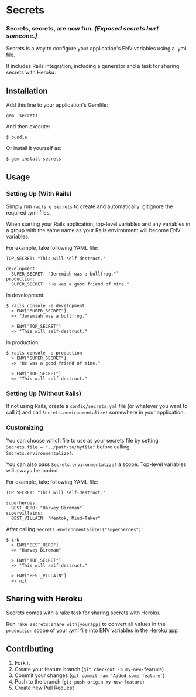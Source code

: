 # Secrets
### Secrets, secrets, are now fun. *(Exposed secrets hurt someone.)*

Secrets is a way to configure your application's ENV variables using a .yml file.

It includes Rails integration, including a generator and a task for sharing secrets with Heroku.

## Installation

Add this line to your application's Gemfile:

    gem 'secrets'

And then execute:

    $ bundle

Or install it yourself as:

    $ gem install secrets

## Usage

### Setting Up (With Rails)

Simply run `rails g secrets` to create and automatically .gitignore the required .yml files. 

When starting your Rails application, top-level variables and any variables in a group with the same name as your Rails environment will become ENV variables.

For example, take following YAML file:

    TOP_SECRET: "This will self-destruct."
    
    development:
      SUPER_SECRET: "Jeremiah was a bullfrog."`
    production:
      SUPER_SECRET: "He was a good friend of mine."

In development:

    $ rails console -e development
      > ENV["SUPER_SECRET"]
      => "Jeremiah was a bullfrog."
      
      > ENV["TOP_SECRET"]
      => "This will self-destruct."

In production:

    $ rails console -e production
      > ENV["SUPER_SECRET"]
      => "He was a good friend of mine."
      
      > ENV["TOP_SECRET"]
      => "This will self-destruct."

### Setting Up (Without Rails)

If not using Rails, create a `config/secrets.yml` file (or whatever you want to call it) and call `Secrets.environmentalize!` somewhere in your application.

### Customizing

You can choose which file to use as your secrets file by setting `Secrets.file = "../path/to/myfile"` before calling `Secrets.environmentalize!`.

You can also pass `Secrets.environmentalize!` a scope. Top-level variables will always be loaded.

For example, take following YAML file:

    TOP_SECRET: "This will self-destruct."
  
    superheroes:
      BEST_HERO: "Harvey Birdman"`
    supervillains:
      BEST_VILLAIN: "Mentok, Mind-Taker"

After calling `Secrets.environmentalize!("superheroes")`:

    $ irb
      > ENV["BEST_HERO"]
      => "Harvey Birdman"

      > ENV["TOP_SECRET"]
      => "This will self-destruct."  
 
      > ENV["BEST_VILLAIN"]
      => nil

## Sharing with Heroku

Secrets comes with a rake task for sharing secrets with Heroku.

Run `rake secrets:share_with[yourapp]` to convert all values in the `production` scope of your .yml file into ENV variables in the Heroku app.
    
## Contributing

1. Fork it
2. Create your feature branch (`git checkout -b my-new-feature`)
3. Commit your changes (`git commit -am 'Added some feature'`)
4. Push to the branch (`git push origin my-new-feature`)
5. Create new Pull Request